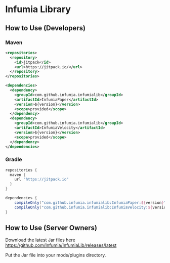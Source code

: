 # Infumia Library

## How to Use (Developers)

### Maven

```xml
<repositories>
  <repository>
    <id>jitpack</id>
    <url>https://jitpack.io/</url>
  </repository>
</repositories>
```

```xml
<dependencies>
  <dependency>
    <groupId>com.github.infumia.infumialib</groupId>
    <artifactId>InfumiaPaper</artifactId>
    <version>${version}</version>
    <scope>provided</scope>
  </dependency>
  <dependency>
    <groupId>com.github.infumia.infumialib</groupId>
    <artifactId>InfumiaVelocity</artifactId>
    <version>${version}</version>
    <scope>provided</scope>
  </dependency>
</dependencies>
```

### Gradle

```groovy
repositories {
  maven {
    url "https://jitpack.io"
  }
}
```

```groovy
dependencies {
    compileOnly("com.github.infumia.infumialib:InfumiaPaper:${version}")
    compileOnly("com.github.infumia.infumialib:InfumiaVelocity:${version}")
}
```

## How to Use (Server Owners)

Download the latest Jar files here https://github.com/Infumia/InfumiaLib/releases/latest

Put the Jar file into your mods/plugins directory.
